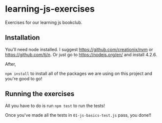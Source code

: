 # learning-js-exercises

Exercises for our learning js bookclub.

## Installation

You'll need node installed.
I suggest https://github.com/creationix/nvm or https://github.com/tj/n. Or just
go to https://nodejs.org/en/ and install 4.2.6.

After,

`npm install` to install all of the packages we are using on this project and
you're good to go!

## Running the exercises

All you have to do is run `npm test` to run the tests!

Once you've made all the tests in `01-js-basics-test.js` pass, you done!!

